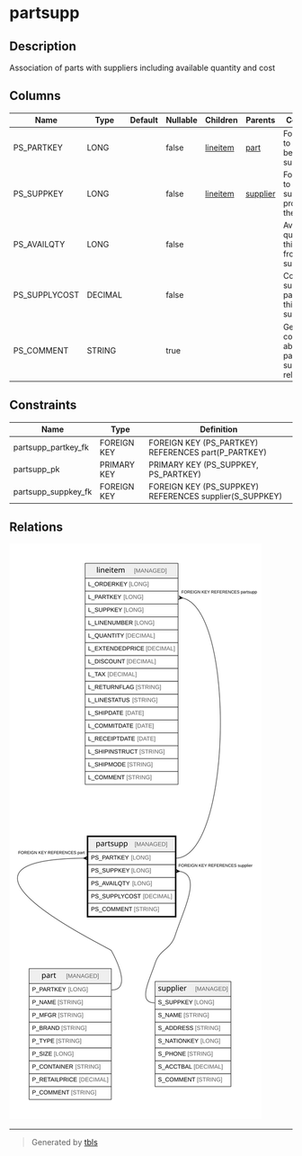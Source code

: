 # partsupp

## Description

Association of parts with suppliers including available quantity and cost

## Columns

| Name | Type | Default | Nullable | Children | Parents | Comment |
| ---- | ---- | ------- | -------- | -------- | ------- | ------- |
| PS_PARTKEY | LONG |  | false | [lineitem](lineitem.md) | [part](part.md) | Foreign key to the part being supplied |
| PS_SUPPKEY | LONG |  | false | [lineitem](lineitem.md) | [supplier](supplier.md) | Foreign key to the supplier providing the part |
| PS_AVAILQTY | LONG |  | false |  |  | Available quantity of this part from this supplier |
| PS_SUPPLYCOST | DECIMAL |  | false |  |  | Cost to supply this part from this supplier |
| PS_COMMENT | STRING |  | true |  |  | General comments about this part-supplier relationship |

## Constraints

| Name | Type | Definition |
| ---- | ---- | ---------- |
| partsupp_partkey_fk | FOREIGN KEY | FOREIGN KEY (PS_PARTKEY) REFERENCES part(P_PARTKEY) |
| partsupp_pk | PRIMARY KEY | PRIMARY KEY (PS_SUPPKEY, PS_PARTKEY) |
| partsupp_suppkey_fk | FOREIGN KEY | FOREIGN KEY (PS_SUPPKEY) REFERENCES supplier(S_SUPPKEY) |

## Relations

![er](partsupp.svg)

---

> Generated by [tbls](https://github.com/k1LoW/tbls)
